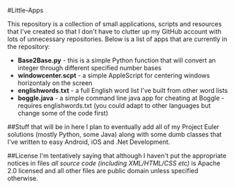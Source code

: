 #Little-Apps

This repository is a collection of small applications, scripts and resources that I've created so that I don't have to clutter up my GitHub account with lots of unnecessary repositories. Below is a list of apps that are currently in the repository:

* **Base2Base.py** - this is a simple Python function that will convert an integer through different specified number bases
* **windowcenter.scpt** - a simple AppleScript for centering windows horizontaly on the screen
* **englishwords.txt** - a full English word list I've built from other word lists
* **boggle.java** - a simple command line java app for cheating at Boggle - requires englishwords.txt (you could adapt to other languages but change some of the code first)

##Stuff that will be in here
I plan to eventually add all of my Project Euler solutions (mostly Python, some Java) along with some dumb classes that I've written to easy Android, iOS and .Net Development.

##License
I'm tentatively saying that although I haven't put the appropriate notices in files *all source code (including XML/HTML/CSS etc)* is Apache 2.0 licensed and all other files are public domain unless specified otherwise.